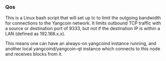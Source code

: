 ### Qos ###

This is a Linux bash script that will set up tc to limit the outgoing bandwidth for connections to the Yangcoin network. It limits outbound TCP traffic with a source or destination port of 9333, but not if the destination IP is within a LAN (defined as 192.168.x.x).

This means one can have an always-on yangcoind instance running, and another local yangcoind/yangcoin-qt instance which connects to this node and receives blocks from it.
